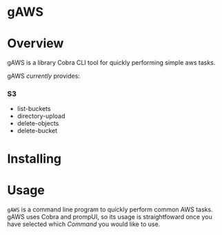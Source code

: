 # gAWS

# Overview

gAWS is a library Cobra CLI tool for quickly performing simple aws tasks.

gAWS *currently* provides:

### S3
- list-buckets
- directory-upload
- delete-objects
- delete-bucket

# Installing

# Usage

`gAWS` is a command line program to quickly perform common AWS tasks. gAWS uses Cobra and prompUI, so its usage is straightfoward once you have selected which *Command* you would like to use. 


